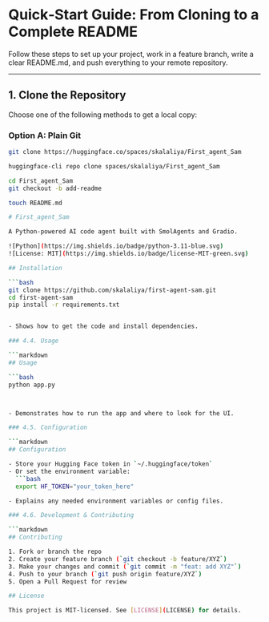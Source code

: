 # Quick‐Start Guide: From Cloning to a Complete README

Follow these steps to set up your project, work in a feature branch, write a clear README.md, and push everything to your remote repository.

---

## 1. Clone the Repository

Choose one of the following methods to get a local copy:

### Option A: Plain Git

```bash
git clone https://huggingface.co/spaces/skalaliya/First_agent_Sam

huggingface-cli repo clone spaces/skalaliya/First_agent_Sam

cd First_agent_Sam
git checkout -b add-readme

touch README.md

# First_agent_Sam

A Python-powered AI code agent built with SmolAgents and Gradio.

![Python](https://img.shields.io/badge/python-3.11-blue.svg)
![License: MIT](https://img.shields.io/badge/license-MIT-green.svg)

## Installation

```bash
git clone https://github.com/skalaliya/first-agent-sam.git
cd first-agent-sam
pip install -r requirements.txt


- Shows how to get the code and install dependencies.

### 4.4. Usage

```markdown
## Usage

```bash
python app.py



- Demonstrates how to run the app and where to look for the UI.

### 4.5. Configuration

```markdown
## Configuration

- Store your Hugging Face token in `~/.huggingface/token`  
- Or set the environment variable:  
  ```bash
  export HF_TOKEN="your_token_here"

- Explains any needed environment variables or config files.

### 4.6. Development & Contributing

```markdown
## Contributing

1. Fork or branch the repo  
2. Create your feature branch (`git checkout -b feature/XYZ`)  
3. Make your changes and commit (`git commit -m "feat: add XYZ"`)  
4. Push to your branch (`git push origin feature/XYZ`)  
5. Open a Pull Request for review

## License

This project is MIT-licensed. See [LICENSE](LICENSE) for details.

